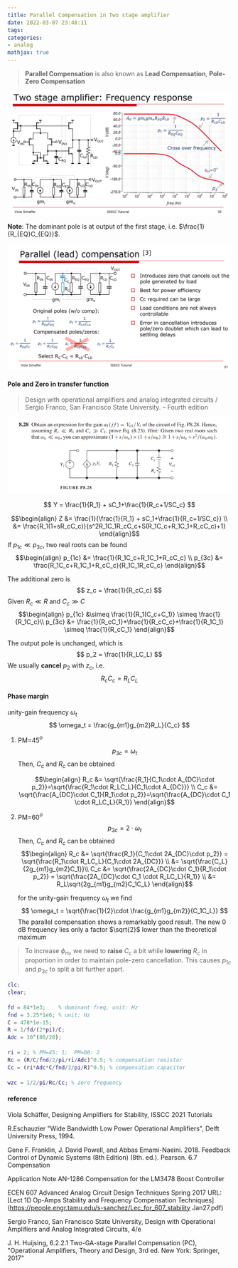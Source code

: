 ```yaml
---
title: Parallel Compensation in Two stage amplifier
date: 2022-03-07 23:48:11
tags:
categories:
- analog
mathjax: true
---
```


> **Parallel Compensation** is also known as **Lead Compensation**, **Pole-Zero Compensation**

![image-20220307234938855](parallel-compensation/image-20220307234938855.png)

**Note**: The dominant pole is at output of the first stage, i.e. $\frac{1}{R_{EQ}C_{EQ}}$.

![image-20221006001114562](parallel-compensation/image-20221006001114562.png)

#### Pole and Zero in transfer function

> Design with operational amplifiers and analog integrated circuits / Sergio Franco, San Francisco State University. – Fourth edition

![image-20221005220854411](parallel-compensation/image-20221005220854411.png)

$$
Y = \frac{1}{R_1} + sC_1+\frac{1}{R_c+1/SC_c}
$$

$$\begin{align}
Z &= \frac{1}{\frac{1}{R_1} + sC_1+\frac{1}{R_c+1/SC_c}} \\
&= \frac{R_1(1+sR_cC_c)}{s^2R_1C_1R_cC_c+S(R_1C_c+R_1C_1+R_cC_c)+1}
\end{align}$$
If $p_{1c} \ll p_{3c}$, two real roots can be found
$$\begin{align}
p_{1c} &= \frac{1}{R_1C_c+R_1C_1+R_cC_c} \\
p_{3c} &= \frac{R_1C_c+R_1C_1+R_cC_c}{R_1C_1R_cC_c}
\end{align}$$

The additional zero is
$$
z_c = \frac{1}{R_cC_c}
$$
Given $R_c \ll R$ and $C_c \gg C$
$$\begin{align}
p_{1c} &\simeq \frac{1}{R_1(C_c+C_1)} \simeq \frac{1}{R_1C_c}\\
p_{3c} &= \frac{1}{R_cC_1}+\frac{1}{R_cC_c}+\frac{1}{R_1C_1} \simeq \frac{1}{R_cC_1}
\end{align}$$

The output pole is unchanged, which is
$$
p_2 = \frac{1}{R_LC_L}
$$
We usually **cancel** $p_2$ with $z_c$, i.e.
$$
R_cC_c=R_LC_L
$$



#### Phase margin

unity-gain frequency $\omega_t$
$$
\omega_t = \frac{g_{m1}g_{m2}R_L}{C_c}
$$


1. PM=45$^o$
   $$
   p_{3c} = \omega_t
   $$
   Then, $C_c$ and $R_c$ can be obtained

   $$\begin{align}
      R_c &= \sqrt{\frac{R_1}{C_1\cdot A_{DC}\cdot p_2}}=\sqrt{\frac{R_1\cdot R_LC_L}{C_1\cdot A_{DC}}} \\
   C_c &= \sqrt{\frac{A_{DC}\cdot C_1}{R_1\cdot p_2}}=\sqrt{\frac{A_{DC}\cdot C_1 \cdot R_LC_L}{R_1}}
   \end{align}$$

2. PM=60$^o$
   $$
   p_{3c} = 2\cdot\omega_t
   $$
   Then, $C_c$ and $R_c$ can be obtained
   $$\begin{align}
      R_c &= \sqrt{\frac{R_1}{C_1\cdot 2A_{DC}\cdot p_2}} = \sqrt{\frac{R_1\cdot R_LC_L}{C_1\cdot 2A_{DC}}} \\
      &= \sqrt{\frac{C_L}{2g_{m1}g_{m2}C_1}}\\
   C_c &= \sqrt{\frac{2A_{DC}\cdot C_1}{R_1\cdot p_2}} = \sqrt{\frac{2A_{DC}\cdot C_1 \cdot R_LC_L}{R_1}} \\
   &= R_L\sqrt{2g_{m1}g_{m2}C_1C_L}
   \end{align}$$
   
   for the unity-gain frequency $\omega_t$ we find
   $$
   \omega_t = \sqrt{\frac{1}{2}\cdot \frac{g_{m1}g_{m2}}{C_1C_L}}
   $$
   The parallel compensation shows a remarkably good result. The new 0 dB frequency lies only a factor $\sqrt{2}$ lower than the theoretical maximum

> To increase $\phi_m$,  we need to **raise** $C_c$ a bit while **lowering** $R_c$ in proportion in order to maintain pole-zero cancellation. This causes $p_{1c}$ and $p_{3c}$ to split a bit further apart.

```matlab
clc;
clear;

fd = 84*1e3;	% dominant freq, unit: Hz
fnd = 3.25*1e6;	% unit: Hz
C = 478*1e-15;
R = 1/fd/(2*pi)/C;
Adc = 10^(80/20);

ri = 2; % PM=45: 1;  PM=60: 2
Rc = (R/C/fnd/2/pi/ri/Adc)^0.5; % compensation resistor
Cc = (ri*Adc*C/fnd/2/pi/R)^0.5; % compensation capacitor

wzc = 1/2/pi/Rc/Cc; % zero frequency
```



#### reference

Viola Schäffer, Designing Amplifiers for Stability, ISSCC 2021 Tutorials

R.Eschauzier "Wide Bandwidth Low Power Operational Amplifiers", Delft University Press, 1994.

Gene F. Franklin, J. David Powell, and Abbas Emami-Naeini. 2018. Feedback Control of Dynamic Systems (8th Edition) (8th. ed.). Pearson. 6.7 Compensation

Application Note AN-1286 Compensation for the LM3478 Boost Controller

ECEN 607 Advanced Analog Circuit Design Techniques Spring 2017 URL: [Lect 1D Op-Amps Stability and Frequency Compensation Techniques](https://people.engr.tamu.edu/s-sanchez/Lec_for_607_stability Jan27.pdf)

Sergio Franco, San Francisco State University, Design with Operational Amplifiers and Analog Integrated Circuits, 4/e 

J. H. Huijsing, 6.2.2.1 Two-GA-stage Parallel Compensation (PC), "Operational Amplifiers, Theory and Design, 3rd ed. New York: Springer, 2017"
